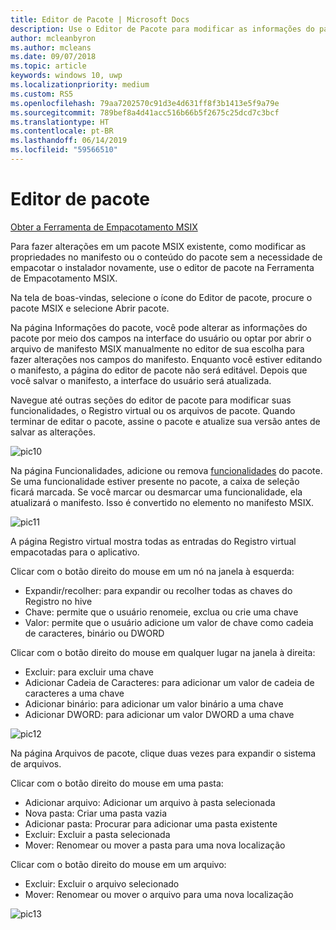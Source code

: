 ```yaml
---
title: Editor de Pacote | Microsoft Docs
description: Use o Editor de Pacote para modificar as informações do pacote
author: mcleanbyron
ms.author: mcleans
ms.date: 09/07/2018
ms.topic: article
keywords: windows 10, uwp
ms.localizationpriority: medium
ms.custom: RS5
ms.openlocfilehash: 79aa7202570c91d3e4d631ff8f3b1413e5f9a79e
ms.sourcegitcommit: 789bef8a4d41acc516b66b5f2675c25dcd7c3bcf
ms.translationtype: HT
ms.contentlocale: pt-BR
ms.lasthandoff: 06/14/2019
ms.locfileid: "59566510"
---
```

# <a name="package-editor"></a>Editor de pacote

<div class="nextstepaction"><p><a class="x-hidden-focus" href="https://www.microsoft.com/en-us/p/msix-packaging-tool/9n5lw3jbcxkf" data-linktype="external">Obter a Ferramenta de Empacotamento MSIX</a></p></div>
      
Para fazer alterações em um pacote MSIX existente, como modificar as propriedades no manifesto ou o conteúdo do pacote sem a necessidade de empacotar o instalador novamente, use o editor de pacote na Ferramenta de Empacotamento MSIX. 

Na tela de boas-vindas, selecione o ícone do Editor de pacote, procure o pacote MSIX e selecione Abrir pacote.

Na página Informações do pacote, você pode alterar as informações do pacote por meio dos campos na interface do usuário ou optar por abrir o arquivo de manifesto MSIX manualmente no editor de sua escolha para fazer alterações nos campos do manifesto. Enquanto você estiver editando o manifesto, a página do editor de pacote não será editável. Depois que você salvar o manifesto, a interface do usuário será atualizada.

Navegue até outras seções do editor de pacote para modificar suas funcionalidades, o Registro virtual ou os arquivos de pacote. Quando terminar de editar o pacote, assine o pacote e atualize sua versão antes de salvar as alterações. 

![pic10](images/pic10.png)

Na página Funcionalidades, adicione ou remova [funcionalidades](https://docs.microsoft.com/en-us/uwp/schemas/appxpackage/uapmanifestschema/element-capability) do pacote. Se uma funcionalidade estiver presente no pacote, a caixa de seleção ficará marcada. Se você marcar ou desmarcar uma funcionalidade, ela atualizará o manifesto. Isso é convertido no elemento <capability> no manifesto MSIX.

![pic11](images/pic11.png)

A página Registro virtual mostra todas as entradas do Registro virtual empacotadas para o aplicativo. 

Clicar com o botão direito do mouse em um nó na janela à esquerda:
- Expandir/recolher: para expandir ou recolher todas as chaves do Registro no hive
- Chave: permite que o usuário renomeie, exclua ou crie uma chave
- Valor: permite que o usuário adicione um valor de chave como cadeia de caracteres, binário ou DWORD

Clicar com o botão direito do mouse em qualquer lugar na janela à direita:
- Excluir: para excluir uma chave
- Adicionar Cadeia de Caracteres: para adicionar um valor de cadeia de caracteres a uma chave
- Adicionar binário: para adicionar um valor binário a uma chave
- Adicionar DWORD: para adicionar um valor DWORD a uma chave

![pic12](images/pic12.png)

Na página Arquivos de pacote, clique duas vezes para expandir o sistema de arquivos. 

Clicar com o botão direito do mouse em uma pasta:
- Adicionar arquivo: Adicionar um arquivo à pasta selecionada
- Nova pasta: Criar uma pasta vazia
- Adicionar pasta: Procurar para adicionar uma pasta existente
- Excluir: Excluir a pasta selecionada
- Mover: Renomear ou mover a pasta para uma nova localização

Clicar com o botão direito do mouse em um arquivo:
- Excluir: Excluir o arquivo selecionado
- Mover: Renomear ou mover o arquivo para uma nova localização

![pic13](images/pic13.png)

